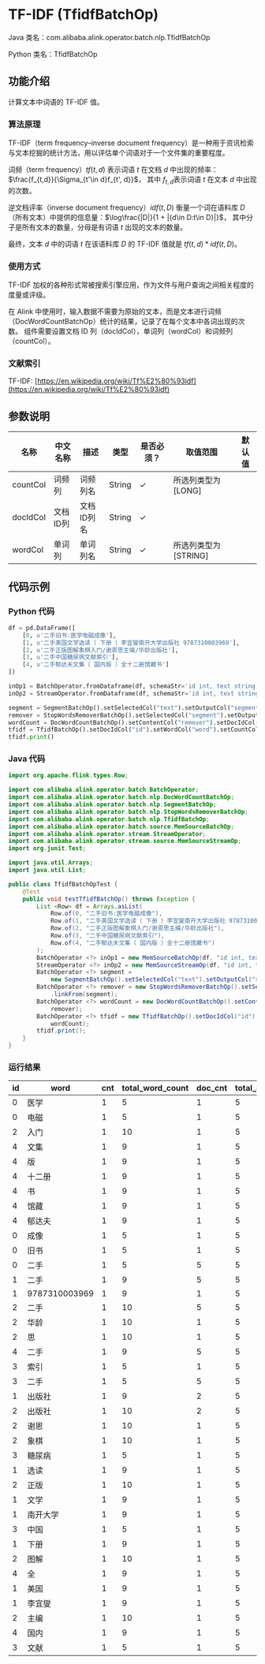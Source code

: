 # TF-IDF (TfidfBatchOp)
Java 类名：com.alibaba.alink.operator.batch.nlp.TfidfBatchOp

Python 类名：TfidfBatchOp


## 功能介绍

计算文本中词语的 TF-IDF 值。

### 算法原理

TF-IDF（term frequency–inverse document frequency）是一种用于资讯检索与文本挖掘的统计方法，用以评估单个词语对于一个文件集的重要程度。

词频（term frequency）$tf(t, d)$ 表示词语 $t$ 在文档 $d$ 中出现的频率：$\frac{f_{t,d}}{\Sigma_{t'\in d}f_{t', d}}$， 其中 $f_{t,d}$表示词语 $t$
在文本 $d$ 中出现的次数。

逆文档评率（inverse document frequency）$idf(t, D)$ 衡量一个词在语料库 $D$（所有文本）中提供的信息量：$\log\frac{|D|}{1 + |{d\in D:t\in D}|}$，
其中分子是所有文本的数量，分母是有词语 $t$ 出现的文本的数量。

最终，文本 $d$ 中的词语 $t$ 在该语料库 $D$ 的 TF-IDF 值就是 $tf(t, d) * idf(t, D)$。

### 使用方式

TF-IDF 加权的各种形式常被搜索引擎应用，作为文件与用户查询之间相关程度的度量或评级。

在 Alink 中使用时，输入数据不需要为原始的文本，而是文本进行词频（DocWordCountBatchOp）统计的结果，记录了在每个文本中各词出现的次数。 组件需要设置文档 ID
列（docIdCol），单词列（wordCol）和词频列（countCol）。

### 文献索引

TF-IDF: [https://en.wikipedia.org/wiki/Tf%E2%80%93idf](https://en.wikipedia.org/wiki/Tf%E2%80%93idf)

## 参数说明

| 名称 | 中文名称 | 描述 | 类型 | 是否必须？ | 取值范围 | 默认值 |
| --- | --- | --- | --- | --- | --- | --- |
| countCol | 词频列 | 词频列名 | String | ✓ | 所选列类型为 [LONG] |  |
| docIdCol | 文档ID列 | 文档ID列名 | String | ✓ |  |  |
| wordCol | 单词列 | 单词列名 | String | ✓ | 所选列类型为 [STRING] |  |

## 代码示例

### Python 代码

```python
df = pd.DataFrame([
    [0, u'二手旧书:医学电磁成像'],
    [1, u'二手美国文学选读（ 下册 ）李宜燮南开大学出版社 9787310003969'],
    [2, u'二手正版图解象棋入门/谢恩思主编/华龄出版社'],
    [3, u'二手中国糖尿病文献索引'],
    [4, u'二手郁达夫文集（ 国内版 ）全十二册馆藏书']
])

inOp1 = BatchOperator.fromDataframe(df, schemaStr='id int, text string')
inOp2 = StreamOperator.fromDataframe(df, schemaStr='id int, text string')

segment = SegmentBatchOp().setSelectedCol("text").setOutputCol("segment").linkFrom(inOp1)
remover = StopWordsRemoverBatchOp().setSelectedCol("segment").setOutputCol("remover").linkFrom(segment)
wordCount = DocWordCountBatchOp().setContentCol("remover").setDocIdCol("id").linkFrom(remover)
tfidf = TfidfBatchOp().setDocIdCol("id").setWordCol("word").setCountCol("cnt").linkFrom(wordCount)
tfidf.print()
```

### Java 代码

```java
import org.apache.flink.types.Row;

import com.alibaba.alink.operator.batch.BatchOperator;
import com.alibaba.alink.operator.batch.nlp.DocWordCountBatchOp;
import com.alibaba.alink.operator.batch.nlp.SegmentBatchOp;
import com.alibaba.alink.operator.batch.nlp.StopWordsRemoverBatchOp;
import com.alibaba.alink.operator.batch.nlp.TfidfBatchOp;
import com.alibaba.alink.operator.batch.source.MemSourceBatchOp;
import com.alibaba.alink.operator.stream.StreamOperator;
import com.alibaba.alink.operator.stream.source.MemSourceStreamOp;
import org.junit.Test;

import java.util.Arrays;
import java.util.List;

public class TfidfBatchOpTest {
	@Test
	public void testTfidfBatchOp() throws Exception {
		List <Row> df = Arrays.asList(
			Row.of(0, "二手旧书:医学电磁成像"),
			Row.of(1, "二手美国文学选读（ 下册 ）李宜燮南开大学出版社 9787310003969"),
			Row.of(2, "二手正版图解象棋入门/谢恩思主编/华龄出版社"),
			Row.of(3, "二手中国糖尿病文献索引"),
			Row.of(4, "二手郁达夫文集（ 国内版 ）全十二册馆藏书")
		);
		BatchOperator <?> inOp1 = new MemSourceBatchOp(df, "id int, text string");
		StreamOperator <?> inOp2 = new MemSourceStreamOp(df, "id int, text string");
		BatchOperator <?> segment =
			new SegmentBatchOp().setSelectedCol("text").setOutputCol("segment").linkFrom(inOp1);
		BatchOperator <?> remover = new StopWordsRemoverBatchOp().setSelectedCol("segment").setOutputCol("remover")
			.linkFrom(segment);
		BatchOperator <?> wordCount = new DocWordCountBatchOp().setContentCol("remover").setDocIdCol("id").linkFrom(
			remover);
		BatchOperator <?> tfidf = new TfidfBatchOp().setDocIdCol("id").setWordCol("word").setCountCol("cnt").linkFrom(
			wordCount);
		tfidf.print();
	}
}
```

### 运行结果

| id  | word          | cnt | total_word_count | doc_cnt | total_doc_count | tf     | idf     | tfidf   |
|-----|---------------|-----|------------------|---------|-----------------|--------|---------|---------|
| 0   | 医学            | 1   | 5                | 1       | 5               | 0.2000 | 0.9163  | 0.1833  |
| 0   | 电磁            | 1   | 5                | 1       | 5               | 0.2000 | 0.9163  | 0.1833  |
| 2   | 入门            | 1   | 10               | 1       | 5               | 0.1000 | 0.9163  | 0.0916  |
| 4   | 文集            | 1   | 9                | 1       | 5               | 0.1111 | 0.9163  | 0.1018  |
| 4   | 版             | 1   | 9                | 1       | 5               | 0.1111 | 0.9163  | 0.1018  |
| 4   | 十二册           | 1   | 9                | 1       | 5               | 0.1111 | 0.9163  | 0.1018  |
| 4   | 书             | 1   | 9                | 1       | 5               | 0.1111 | 0.9163  | 0.1018  |
| 4   | 馆藏            | 1   | 9                | 1       | 5               | 0.1111 | 0.9163  | 0.1018  |
| 4   | 郁达夫           | 1   | 9                | 1       | 5               | 0.1111 | 0.9163  | 0.1018  |
| 0   | 成像            | 1   | 5                | 1       | 5               | 0.2000 | 0.9163  | 0.1833  |
| 0   | 旧书            | 1   | 5                | 1       | 5               | 0.2000 | 0.9163  | 0.1833  |
| 0   | 二手            | 1   | 5                | 5       | 5               | 0.2000 | -0.1823 | -0.0365 |
| 1   | 二手            | 1   | 9                | 5       | 5               | 0.1111 | -0.1823 | -0.0203 |
| 1   | 9787310003969 | 1   | 9                | 1       | 5               | 0.1111 | 0.9163  | 0.1018  |
| 2   | 二手            | 1   | 10               | 5       | 5               | 0.1000 | -0.1823 | -0.0182 |
| 2   | 华龄            | 1   | 10               | 1       | 5               | 0.1000 | 0.9163  | 0.0916  |
| 2   | 思             | 1   | 10               | 1       | 5               | 0.1000 | 0.9163  | 0.0916  |
| 4   | 二手            | 1   | 9                | 5       | 5               | 0.1111 | -0.1823 | -0.0203 |
| 3   | 索引            | 1   | 5                | 1       | 5               | 0.2000 | 0.9163  | 0.1833  |
| 3   | 二手            | 1   | 5                | 5       | 5               | 0.2000 | -0.1823 | -0.0365 |
| 1   | 出版社           | 1   | 9                | 2       | 5               | 0.1111 | 0.5108  | 0.0568  |
| 2   | 出版社           | 1   | 10               | 2       | 5               | 0.1000 | 0.5108  | 0.0511  |
| 2   | 谢恩            | 1   | 10               | 1       | 5               | 0.1000 | 0.9163  | 0.0916  |
| 2   | 象棋            | 1   | 10               | 1       | 5               | 0.1000 | 0.9163  | 0.0916  |
| 3   | 糖尿病           | 1   | 5                | 1       | 5               | 0.2000 | 0.9163  | 0.1833  |
| 1   | 选读            | 1   | 9                | 1       | 5               | 0.1111 | 0.9163  | 0.1018  |
| 2   | 正版            | 1   | 10               | 1       | 5               | 0.1000 | 0.9163  | 0.0916  |
| 1   | 文学            | 1   | 9                | 1       | 5               | 0.1111 | 0.9163  | 0.1018  |
| 1   | 南开大学          | 1   | 9                | 1       | 5               | 0.1111 | 0.9163  | 0.1018  |
| 3   | 中国            | 1   | 5                | 1       | 5               | 0.2000 | 0.9163  | 0.1833  |
| 1   | 下册            | 1   | 9                | 1       | 5               | 0.1111 | 0.9163  | 0.1018  |
| 2   | 图解            | 1   | 10               | 1       | 5               | 0.1000 | 0.9163  | 0.0916  |
| 4   | 全             | 1   | 9                | 1       | 5               | 0.1111 | 0.9163  | 0.1018  |
| 1   | 美国            | 1   | 9                | 1       | 5               | 0.1111 | 0.9163  | 0.1018  |
| 1   | 李宜燮           | 1   | 9                | 1       | 5               | 0.1111 | 0.9163  | 0.1018  |
| 2   | 主编            | 1   | 10               | 1       | 5               | 0.1000 | 0.9163  | 0.0916  |
| 4   | 国内            | 1   | 9                | 1       | 5               | 0.1111 | 0.9163  | 0.1018  |
| 3   | 文献            | 1   | 5                | 1       | 5               | 0.2000 | 0.9163  | 0.1833  |
